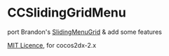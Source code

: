 # CCSlidingGridMenu
port Brandon's [SlidingMenuGrid](http://brandonreynolds.com/blog/2011/01/09/cocos2d-sliding-menu-grid/) & add some features

[MIT Licence](http://opensource.org/licenses/mit-license.php), for cocos2dx-2.x




